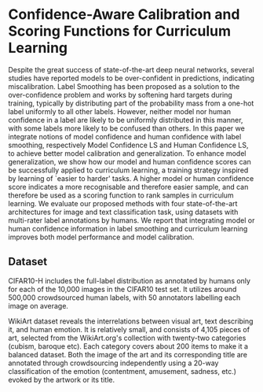 # Confidence-Aware Calibration and Scoring Functions for Curriculum Learning 
Despite the great success of state-of-the-art deep neural networks, several studies have reported models to be over-confident in predictions, indicating miscalibration. Label Smoothing has been proposed as a solution to the over-confidence problem and works by softening hard targets during training, typically by distributing part of the probability mass from a one-hot label uniformly to all other labels. However, neither model nor human confidence in a label are likely to be uniformly distributed in this manner, with some labels more likely to be confused than others. In this paper we integrate notions of  model confidence and human confidence with label smoothing, respectively Model Confidence LS and Human Confidence LS, to achieve better model calibration and generalization. To enhance model generalization, we show how our model and human confidence scores can be successfully applied to curriculum learning, a training strategy inspired by learning of `easier to harder' tasks. A higher model or human confidence score indicates a more recognisable and therefore easier sample, and can therefore be used as a scoring function to rank samples in curriculum learning. We evaluate our proposed methods with four state-of-the-art architectures for image and text classification task, using datasets with multi-rater label annotations by humans. We report that integrating model or human confidence information in label smoothing and curriculum learning improves both model performance and model calibration.
## Dataset
CIFAR10-H includes the full-label distribution as annotated by humans only for each of the 10,000 images in the CIFAR10 test set. It utilizes around 500,000 crowdsourced human labels, with 50 annotators labelling each image on average. <br>

WikiArt dataset reveals the interrelations between visual art, text describing it, and human emotion. It is relatively small, and consists of 4,105 pieces of art, selected from the WikiArt.org's collection with twenty-two categories (cubism, baroque etc). Each category covers about 200 items to make it a balanced dataset. Both the image of the art and its corresponding title are annotated through crowdsourcing independently using a 20-way classification of the emotion (contentment, amusement, sadness, etc.) evoked by the artwork or its title.
